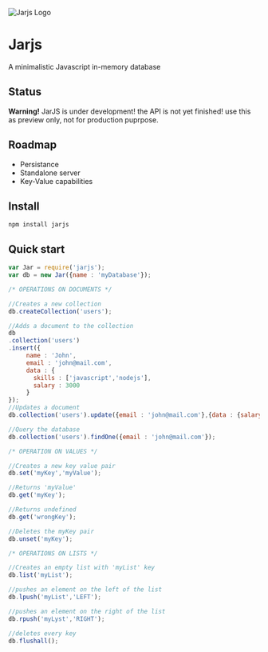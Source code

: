 ![Jarjs Logo](https://camo.githubusercontent.com/434818ccd1140bdb42053c8584d39e8ce81e1cf6/687474703a2f2f6935382e74696e797069632e636f6d2f323831767166612e6a7067)
# Jarjs
A minimalistic Javascript in-memory database
## Status
  **Warning!** JarJS is under development! the API is not yet finished! use this as preview only, not for production puprpose.

## Roadmap
* Persistance
* Standalone server
* Key-Value capabilities


## Install

```
npm install jarjs
```

## Quick start

```javascript
var Jar = require('jarjs');
var db = new Jar({name : 'myDatabase'});

/* OPERATIONS ON DOCUMENTS */

//Creates a new collection
db.createCollection('users');

//Adds a document to the collection
db
.collection('users')
.insert({
     name : 'John',
     email : 'john@mail.com',
     data : {
       skills : ['javascript','nodejs'],
       salary : 3000
     }
});
//Updates a document
db.collection('users').update({email : 'john@mail.com'},{data : {salary : 4000}})

//Query the database
db.collection('users').findOne({email : 'john@mail.com'});

/* OPERATION ON VALUES */

//Creates a new key value pair
db.set('myKey','myValue');

//Returns 'myValue'
db.get('myKey');

//Returns undefined
db.get('wrongKey');

//Deletes the myKey pair
db.unset('myKey');

/* OPERATIONS ON LISTS */

//Creates an empty list with 'myList' key
db.list('myList');

//pushes an element on the left of the list
db.lpush('myList','LEFT');

//pushes an element on the right of the list
db.rpush('myLyst','RIGHT');

//deletes every key
db.flushall();

```
